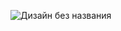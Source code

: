 ![Дизайн без названия](https://user-images.githubusercontent.com/122017847/212476716-0c20f18f-d2e4-49b3-87ec-321ee3597e2b.png)
